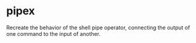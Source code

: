 # pipex
Recreate the behavior of the shell pipe operator,  connecting the output of one command to the input of another.
